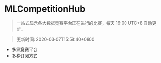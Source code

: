 # MLCompetitionHub

> 一站式显示各大数据竞赛平台正在进行的比赛，每天 16:00 UTC+8 自动更新。
  
> 更新时间: 2020-03-07T15:58:40+0800 

* 多家竞赛平台
* 多种订阅方式